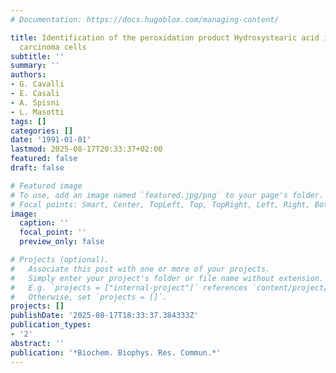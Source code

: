 ```yaml
---
# Documentation: https://docs.hugoblox.com/managing-content/

title: Identification of the peroxidation product Hydroxystearic acid in Lewis lung
  carcinoma cells
subtitle: ''
summary: ''
authors:
- G. Cavalli
- E. Casali
- A. Spisni
- L. Masotti
tags: []
categories: []
date: '1991-01-01'
lastmod: 2025-08-17T20:33:37+02:00
featured: false
draft: false

# Featured image
# To use, add an image named `featured.jpg/png` to your page's folder.
# Focal points: Smart, Center, TopLeft, Top, TopRight, Left, Right, BottomLeft, Bottom, BottomRight.
image:
  caption: ''
  focal_point: ''
  preview_only: false

# Projects (optional).
#   Associate this post with one or more of your projects.
#   Simply enter your project's folder or file name without extension.
#   E.g. `projects = ["internal-project"]` references `content/project/deep-learning/index.md`.
#   Otherwise, set `projects = []`.
projects: []
publishDate: '2025-08-17T18:33:37.384333Z'
publication_types:
- '2'
abstract: ''
publication: '*Biochem. Biophys. Res. Commun.*'
---
```


